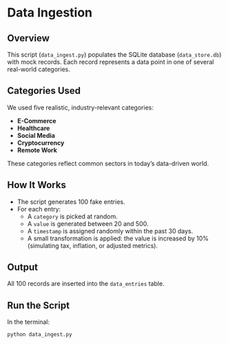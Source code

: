 # Data Ingestion

## Overview

This script (`data_ingest.py`) populates the SQLite database (`data_store.db`) with mock records. Each record represents a data point in one of several real-world categories.

## Categories Used

We used five realistic, industry-relevant categories:

- **E-Commerce**
- **Healthcare**
- **Social Media**
- **Cryptocurrency**
- **Remote Work**

These categories reflect common sectors in today’s data-driven world.

## How It Works

- The script generates 100 fake entries.
- For each entry:
  - A `category` is picked at random.
  - A `value` is generated between 20 and 500.
  - A `timestamp` is assigned randomly within the past 30 days.
  - A small transformation is applied: the value is increased by 10% (simulating tax, inflation, or adjusted metrics).

## Output

All 100 records are inserted into the `data_entries` table.

## Run the Script

In the terminal:

```bash
python data_ingest.py
```